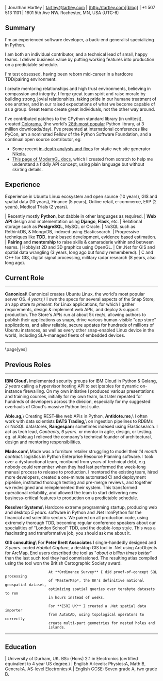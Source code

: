 | Jonathan Hartley | [tartley@tartley.com][email] | [http://tartley.com][blog]
| +1 507 513 1101 | 1601 5th Ave NW. Rochester, MN, USA (UTC-6)

[email]: mailto:tartley@tartley.com
[blog]: https://www.tartley.com/categories/software

## Summary

I'm an experienced software developer, a back-end generalist specializing in Python.

I am both an individual contributor, and a technical lead of small, happy teams. I
deliver business value by putting working features into production on a predictable
schedule.

I'm test obsessed, having been reborn mid-career in a hardcore TDD/pairing environment.

I create mentoring relationships and high trust environments, believing in compassion
and integrity. I forge great team spirit and raise morale by building strong, jovial
relationships, taking pride in our humane treatment of one another, and in our raised
expectations of what we become capable of as a group. Great teams create great
individuals, not the other way around.

I've contributed patches to the CPython standard library (in unittest), created
[Colorama](https://pypi.python.org/pypi/colorama),
(the world's
[28th most popular](https://hugovk.github.io/top-pypi-packages/#colorama)
Python library, at 3 million downloads/day). I've presented at international
conferences like PyCon, am a nominated Fellow of the Python Software
Foundation, and a continual open source contributor, eg:

* Some recent
  [in-depth analysis and fixes](https://github.com/getnikola/nikola/issues/3671)
  for static web site generator Nikola.
* [This page of ModernGL docs](https://moderngl.readthedocs.io/en/latest/topics/buffer_format.html),
  which I created from scratch to help me understand a fiddly API concept, using plain
  language but without skirting details.

## Experience

Experience in Ubuntu Linux ecosystem and open source (10 years),
GIS and spatial data (10 years),
Finance (5 years),
Online retail, e-commerce, ERP (2 years),
Medical Trials (2 years).

| Recently mostly **Python**, but dabble in other languages as required.
| **Web API** design and implementation using **Django**, **Flask**, etc.
| Relational storage such as **PostgreSQL**, MySQL or Oracle.
| NoSQL such as RethinkDB, & MongoDB, indexed using Elasticsearch.
| Progressive techniques like **TDD**, trunk based development, evidence based estimation.
| **Pairing** and **mentorship** to raise skills & camaraderie within and between teams.
| Hobbyist 2D and 3D graphics using OpenGL.
| C# .Net for GIS and spatial data wrangling (3 years, long ago but fondly remembered).
| C and C++ for GIS, digital signal processing, military radar research (8 years, also long ago).

## Current Role

-------------------- -------------------------------------------------------------------
**Canonical**\       Canonical creates Ubuntu Linux, the world's most popular server OS.
*4 years,*\          I own the specs for several aspects of the Snap Store, an app store
*to present.*        for Linux applications, for which I gather requirements, design &
                     implement web APIs, and deploy & support production.
                     The Store's APIs run at about 5k req/s, allowing authors to
                     publish their applications as snaps, drive various human-visible
                     "app store" applications, and allow reliable, secure updates for
                     hundreds of millions of Ubuntu instances, as well as every other
                     snap-enabled Linux device in the world, including SLA-managed
                     fleets of embedded devices.

------------------------------------------------------------------------------------

\page[yes]

## Previous Roles

----------------------- --------------------------------------------------------------------
**IBM Cloud**\          Implemented security groups for IBM Cloud in Python & Golang,
*2 years*               calling a hypervisor hosting API to set iptables for dynamic
                        on-instance firewalling. On my own initiative I produced
                        various presentations and training courses, initially for
                        my own team, but later repeated for hundreds of developers
                        across the division, especially for my suggested overhauls of
                        Cloud's massive Python test suite.

**Able.ag,**\           Creating REST-like web APIs in Python,
**Antidote.me,**\       I often work with data scientists
**BATS Trading,**\      on ingestion pipelines to RDBMs or NoSQL datastores,
**Rangespan**\          sometimes indexed using Elasticsearch. I act as tech lead,
*Contracts, 6 years.*   or mentor in agile, design, or testing. eg. at Able.ag
                        I relieved the company's technical founder of architectural,
                        design and mentoring responsibilities.

**Made.com**\           Made was a furniture retailer struggling to model their
*14 month contract.*    logistics in Python Enterprise Resource Planning software.
                        I took over a dysfunctional team, moribund from years of technical
                        debt, e.g. nobody could remember when they had last performed the
                        week-long manual process to release to production. I mentored the
                        existing team, hired more developers, created a one-minute
                        automated CI and deployment pipeline, instituted thorough
                        testing and pre-merge reviews, and together we redesigned and
                        reimplemented their system. This transformed operational
                        reliability, and allowed the team to start delivering new
                        business-critical features to production on a predictable
                        schedule.

**Resolver Systems**\   Hardcore extreme programming startup, producing web and desktop
*5 years.*              software in Python and .Net IronPython for the financial and
                        scientific sectors. We paired on all production code,
                        using extremely thorough TDD, becoming regular
                        conference speakers about our specialities of "London
                        School" TDD, and the double-loop style. This was a
                        fascinating and transformative job, you should ask me
                        about it.

**GIS consulting**\     For **Peter Brett Associates** I single-handedly designed and
*3 years.*              coded *Habitat Capture*, a desktop GIS tool in .Net using
                        ArcObjects for ArcMap. End users described the tool as "*about
                        a billion times better*" than the last such tool they had
                        commissioned. The resulting atlas compiled using the tool
                        won the British Cartographic Society award.

                        At **Ordinance Survey** I did proof-of-concept SQL processing
                        of *MasterMap*, the UK's definitive national geospatial dataset,
                        optimizing spatial queries over terabyte datasets to run
                        in hours instead of weeks.

                        For **ESRI UK** I created a .Net spatial data importer
                        from AutoCAD, using topological operators to correctly
                        create multi-part geometries for nested holes and
                        islands.

----------------------------------------------------------------------------------------

## Education

| University of Durham, UK. BSc (Hons) 2:1 in Electronics (certified equivalent to 4 year US degree.)
| English A-levels: Physics:A, Math:B, General:A. AS-level Electronics:A
| English GCSE: Seven grade A, two grade B.
